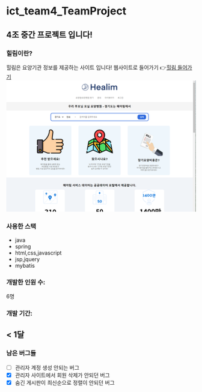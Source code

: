# ict_team4_TeamProject
## 4조 중간 프로젝트 입니다!

### 힐림이란?
힐림은 요양기관 정보를 제공하는 사이트 입니다!
웹사이트로 들어가기 👉[힐림 들어가기](http://13.124.150.212/)
![img](./home.png)
### 사용한 스택
- java
- spring
- html,css,javascript
- jsp,jquery
- mybatis

### 개발한 인원 수:
6명
### 개발 기간:
< 1달
--
### 남은 버그들
- [ ] 관리자 계정 생성 안되는 버그
- [x] 관리자 사이트에서 회원 삭제가 안되던 버그
- [x] 숨긴 게시판이 최신순으로 정렬이 안되던 버그
